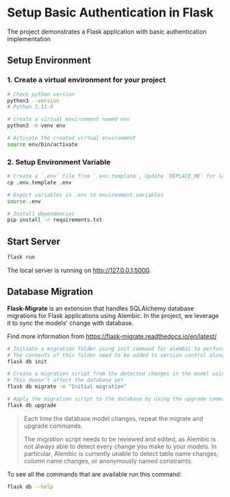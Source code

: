 # Setup Basic Authentication in Flask

The project demonstrates a Flask application with basic authentication implementation

## Setup Environment

### 1. Create a virtual environment for your project

```bash
# Check python version
python3 --version
# Python 3.11.6

# create a virtual environment named env
python3 -m venv env  

# Activate the created virtual environment
source env/bin/activate
```

### 2. Setup Environment Variable

```bash
# Create a `.env` file from `.env.template`, Update `REPLACE_ME` for local setup
cp .env.template .env

# Export variables in .env to environment variables
source .env

# Install dependencies
pip install -r requirements.txt
```

## Start Server

```bash
flask run
```

The local server is running on <http://127.0.0.1:5000>.

## Database Migration

**Flask-Migrate** is an extension that handles SQLAlchemy database migrations for Flask applications using Alembic. In the project, we leverage it to sync the models' change with database.

Find more information from <https://flask-migrate.readthedocs.io/en/latest/>

```bash
# Initiate a migration folder using init command for alembic to perform the migrations.
# The contents of this folder need to be added to version control along with your other source files.
flask db init

# Create a migration script from the detected changes in the model using the migrate command
# This doesn’t affect the database yet
flask db migrate -m "Initial migration"

# Apply the migration script to the database by using the upgrade command
flask db upgrade
```

> Each time the database model changes, repeat the migrate and upgrade commands.
>
> The migration script needs to be reviewed and edited, as Alembic is not always able to detect every change you make to your models. In particular, Alembic is currently unable to detect table name changes, column name changes, or anonymously named constraints.

To see all the commands that are available run this command:

```bash
flask db --help
```

## 
